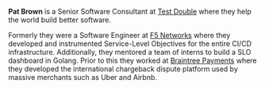 **Pat Brown** is a Senior Software Consultant at [Test Double][td] where they help the world build better software.

Formerly they were a Software Engineer at [F5 Networks][f5] where they developed and instrumented Service-Level Objectives for the entire CI/CD infrastructure. Additionally, they mentored a team of interns to build a SLO dashboard in Golang. Prior to this they worked at [Braintree Payments][bt] where they developed the international chargeback dispute platform used by massive merchants such as Uber and Airbnb.

[td]: https://blog.testdouble.com/authors/patrick-brown/
[f5]: https://www.f5.com
[bt]: https://www.braintreepayments.com
